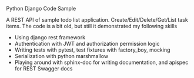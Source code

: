 Python Django Code Sample

A REST API of sample todo list application. 
Create/Edit/Delete/Get/List task items. 
The code is a bit old, but still it demonstrated my following skills

* Using django rest framework
* Authentication with JWT and authorization permission logic
* Writing tests with pytest, test fixtures with factory_boy, mocking
* Serialization with python marshmallow
* Playing around with sphinx-doc for writing documentation, and apispec for REST Swagger docs
